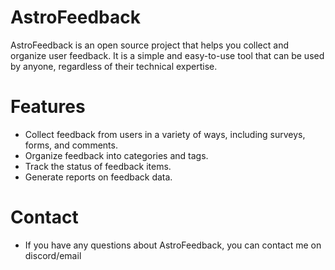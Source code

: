 # AstroFeedback

AstroFeedback is an open source project that helps you collect and organize user feedback. It is a simple and easy-to-use tool that can be used by anyone, regardless of their technical expertise.

# Features
- Collect feedback from users in a variety of ways, including surveys, forms, and comments.
- Organize feedback into categories and tags.
- Track the status of feedback items.
- Generate reports on feedback data.

# Contact
- If you have any questions about AstroFeedback, you can contact me on discord/email
